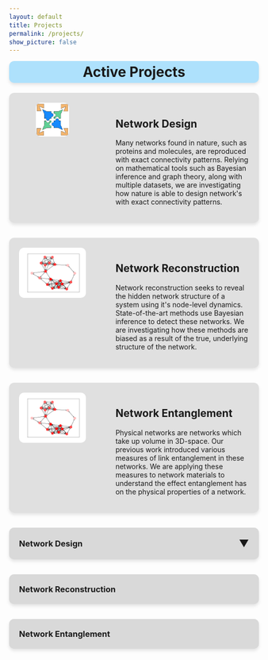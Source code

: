 ```yaml
---
layout: default
title: Projects
permalink: /projects/
show_picture: false
---
```


<div style="background-color: rgb(174, 225, 252); padding: 5px; border-radius: 10px; box-shadow: 0 4px 6px rgba(0, 0, 0, 0.1); margin-bottom: 20px;">
<h1 style="text-align:center; margin: 0;">Active Projects</h1>
</div>
<div style="display: flex; gap: 20px; align-items: flex-start;  background-color:#e0e0e0;box-shadow: 0 4px 6px rgba(0, 0, 0, 0.1); border-radius: 10px; margin-bottom: 30px;">

  <!-- Left Block: Picture and Icons -->
  <div style="flex: 1; max-width: 350px; display: flex; justify-content: center; align-items: center; padding: 20px;">
    <img src="/assets/images/projects/net_design.png" alt="Your Image" style="max-width: 50%; max-height: 50%; border-radius: 10px;">
</div>

  <!-- Right Block: Text Content -->
  <div style="flex: 2; padding: 20px; border-radius: 10px;">
    <h2>
      Network Design
    </h2>
    <p>
      Many networks found in nature, such as proteins and molecules, are reproduced with exact connectivity patterns. Relying on mathematical tools such as Bayesian inference and graph theory, along with multiple datasets, we are investigating how nature is able to design network's with exact connectivity patterns.
    </p>
  </div>
</div>

<div style="display: flex; gap: 20px; align-items: flex-start;  background-color: #e0e0e0; box-shadow: 0 4px 6px rgba(0, 0, 0, 0.1); border-radius: 10px; margin-bottom: 30px;">
<!-- Left Block: Picture and Icons -->
  <div style="flex: 1; max-width: 350px; display: flex; justify-content: center; align-items: center; padding: 20px;">
    <img src="/assets/images/projects/net_recon.png" alt="Your Image" style="max-width: 100%; max-height: 100%; border-radius: 10px;">
</div>

  <!-- Right Block: Text Content -->
  <div style="flex: 2; padding: 20px; border-radius: 10px;">
    <h2>
      Network Reconstruction
    </h2>
    <p>
      Network reconstruction seeks to reveal the hidden network structure of a system using it's node-level dynamics. State-of-the-art methods use Bayesian inference to detect these networks. We are investigating how these methods are biased as a result of the true, underlying structure of the network.
    </p>
  </div>
</div>

<div style="display: flex; gap: 20px; align-items: flex-start;  background-color: #e0e0e0; box-shadow: 0 4px 6px rgba(0, 0, 0, 0.1); border-radius: 10px; margin-bottom: 30px;">
<!-- Left Block: Picture and Icons -->
  <div style="flex: 1; max-width: 350px; display: flex; justify-content: center; align-items: center; padding: 20px;">
    <img src="/assets/images/projects/net_recon.png" alt="Your Image" style="max-width: 100%; max-height: 100%; border-radius: 10px;">
</div>

  <!-- Right Block: Text Content -->
  <div style="flex: 2; padding: 20px; border-radius: 10px;">
    <h2>
      Network Entanglement
    </h2>
    <p>
      Physical networks are networks which take up volume in 3D-space. Our previous work introduced various measures of link entanglement in these networks. We are applying these measures to network materials to understand the effect entanglement has on the physical properties of a network.
    </p>
  </div>
</div>

<div style="background-color: #e0e0e0; box-shadow: 0 4px 6px rgba(0, 0, 0, 0.1); border-radius: 10px; margin-bottom: 30px;">
  <!-- Dropdown Header -->
  <div style="cursor: pointer; padding: 20px; background-color: #d9d9d9; border-radius: 10px; display: flex; justify-content: space-between; align-items: center;" onclick="toggleDropdown('dropdown1')">
    <h3 style="margin: 0; text-align: left;">Network Design</h3>
    <span style="font-size: 20px;">&#9660;</span> <!-- Down arrow -->
  </div>

  <!-- Dropdown Content -->
  <div id="dropdown1" style="display: none; padding: 20px; gap: 10px;">
    <img src="/assets/images/projects/net_design.png" alt="Icon" style="width: 50px; height: 50px; border-radius: 5px;">
    <p style="margin:0;">
      Many networks found in nature, such as proteins and molecules, are reproduced with exact connectivity patterns. Relying on mathematical tools such as Bayesian inference and graph theory, along with multiple datasets, we are investigating how nature is able to design network's with exact connectivity patterns.
    </p>
  </div>
</div>

<div style="background-color: #e0e0e0; box-shadow: 0 4px 6px rgba(0, 0, 0, 0.1); border-radius: 10px; margin-bottom: 30px;">
  <!-- Dropdown Header -->
  <div style="cursor: pointer; padding: 20px; background-color: #d9d9d9; border-radius: 10px;" onclick="toggleDropdown('dropdown1')">
    <h3 style="margin: 0;">Network Reconstruction</h3>
  </div>

  <!-- Dropdown Content -->
  <div id="dropdown1" style="display: none; padding: 20px;">
    <p>
      Network reconstruction seeks to reveal the hidden network structure of a system using its node-level dynamics. State-of-the-art methods use Bayesian inference to detect these networks. We are investigating how these methods are biased as a result of the true, underlying structure of the network.
    </p>
  </div>
</div>

<div style="background-color: #e0e0e0; box-shadow: 0 4px 6px rgba(0, 0, 0, 0.1); border-radius: 10px; margin-bottom: 30px;">
  <!-- Dropdown Header -->
  <div style="cursor: pointer; padding: 20px; background-color: #d9d9d9; border-radius: 10px;" onclick="toggleDropdown('dropdown2')">
    <h3 style="margin: 0;">Network Entanglement</h3>
  </div>

  <!-- Dropdown Content -->
  <div id="dropdown2" style="display: none; padding: 20px;">
    <p>
      Physical networks are networks which take up volume in 3D-space. Our previous work introduced various measures of link entanglement in these networks. We are applying these measures to network materials to understand the effect entanglement has on the physical properties of a network.
    </p>
  </div>
</div>

<script>
  function toggleDropdown(id) {
    const element = document.getElementById(id);
    if (element.style.display === 'none') {
      element.style.display = 'block';
    } else {
      element.style.display = 'none';
    }
  }
</script>